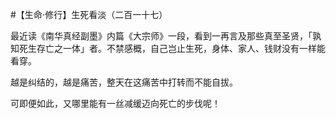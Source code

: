 #【生命⋅修行】生死看淡（二百一十七）

最近读《南华真经副墨》内篇《大宗师》一段，看到一再言及那些真至圣贤，「孰知死生存亡之一体」者。不禁感概，自己岂止生死，身体、家人、钱财没有一样能看穿。

越是纠结的，越是痛苦，整天在这痛苦中打转而不能自拔。

可即便如此，又哪里能有一丝减缓迈向死亡的步伐呢！

